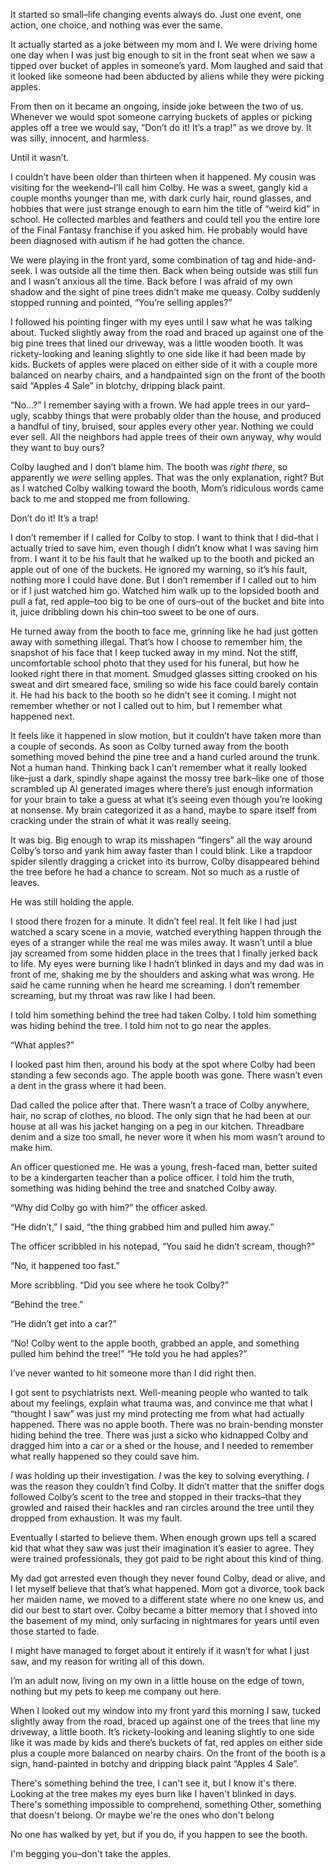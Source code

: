 It started so small–life changing events always do. Just one event, one action, one choice, and nothing was ever the same.

It actually started as a joke between my mom and I. We were driving home one day when I was just big enough to sit in the front seat when we saw a tipped over bucket of apples in someone’s yard. Mom laughed and said that it looked like someone had been abducted by aliens while they were picking apples. 

From then on it became an ongoing, inside joke between the two of us. Whenever we would spot someone carrying buckets of apples or picking apples off a tree we would say, “Don’t do it! It’s a trap!” as we drove by. It was silly, innocent, and harmless.

Until it wasn’t.

I couldn’t have been older than thirteen when it happened. My cousin was visiting for the weekend–I’ll call him Colby. He was a sweet, gangly kid a couple months younger than me, with dark curly hair, round glasses, and hobbies that were just strange enough to earn him the title of “weird kid” in school. He collected marbles and feathers and could tell you the entire lore of the Final Fantasy franchise if you asked him. He probably would have been diagnosed with autism if he had gotten the chance.

We were playing in the front yard, some combination of tag and hide-and-seek. I was outside all the time then. Back when being outside was still fun and I wasn’t anxious all the time. Back before I was afraid of my own shadow and the sight of pine trees didn’t make me queasy. Colby suddenly stopped running and pointed, “You’re selling apples?”

I followed his pointing finger with my eyes until I saw what he was talking about. Tucked slightly away from the road and braced up against one of the big pine trees that lined our driveway, was a little wooden booth. It was rickety-looking and leaning slightly to one side like it had been made by kids. Buckets of apples were placed on either side of it with a couple more balanced on nearby chairs, and a handpainted sign on the front of the booth said “Apples 4 Sale” in blotchy, dripping black paint. 

“No…?” I remember saying with a frown. We had apple trees in our yard–ugly, scabby things that were probably older than the house, and produced a handful of tiny, bruised, sour apples every other year. Nothing we could ever sell. All the neighbors had apple trees of their own anyway, why would they want to buy ours?  

Colby laughed and I don’t blame him. The booth was *right there*, so apparently we *were* selling apples. That was the only explanation, right? But as I watched Colby walking toward the booth, Mom’s ridiculous words came back to me and stopped me from following.

Don’t do it! It’s a trap!

I don’t remember if I called for Colby to stop. I want to think that I did–that I actually tried to save him, even though I didn’t know what I was saving him from. I want it to be his fault that he walked up to the booth and picked an apple out of one of the buckets. He ignored my warning, so it’s his fault, nothing more I could have done. But I don’t remember if I called out to him or if I just watched him go. Watched him walk up to the lopsided booth and pull a fat, red apple–too big to be one of ours–out of the bucket and bite into it, juice dribbling down his chin–too sweet to be one of ours. 

He turned away from the booth to face me, grinning like he had just gotten away with something illegal. That’s how I choose to remember him, the snapshot of his face that I keep tucked away in my mind. Not the stiff, uncomfortable school photo that they used for his funeral, but how he looked right there in that moment. Smudged glasses sitting crooked on his sweat and dirt smeared face, smiling so wide his face could barely contain it. He had his back to the booth so he didn’t see it coming. I might not remember whether or not I called out to him, but I remember what happened next.

It feels like it happened in slow motion, but it couldn’t have taken more than a couple of seconds. As soon as Colby turned away from the booth something moved behind the pine tree and a hand curled around the trunk. Not a human hand. Thinking back I can’t remember what it really looked like–just a dark, spindly shape against the mossy tree bark–like one of those scrambled up AI generated images where there’s just enough information for your brain to take a guess at what it’s seeing even though you’re looking at nonsense. My brain categorized it as a hand, maybe to spare itself from cracking under the strain of what it was really seeing.

It was big. Big enough to wrap its misshapen “fingers” all the way around Colby’s torso and yank him away faster than I could blink. Like a trapdoor spider silently dragging a cricket into its burrow, Colby disappeared behind the tree before he had a chance to scream. Not so much as a rustle of leaves.

He was still holding the apple.

I stood there frozen for a minute. It didn’t feel real. It felt like I had just watched a scary scene in a movie, watched everything happen through the eyes of a stranger while the real me was miles away. It wasn’t until a blue jay screamed from some hidden place in the trees that I finally jerked back to life. My eyes were burning like I hadn’t blinked in days and my dad was in front of me, shaking me by the shoulders and asking what was wrong. He said he came running when he heard me screaming. I don’t remember screaming, but my throat was raw like I had been. 

I told him something behind the tree had taken Colby. I told him something was hiding behind the tree. I told him not to go near the apples. 

“What apples?”

I looked past him then, around his body at the spot where Colby had been standing a few seconds ago. The apple booth was gone. There wasn’t even a dent in the grass where it had been. 

Dad called the police after that. There wasn’t a trace of Colby anywhere, hair, no scrap of clothes, no blood. The only sign that he had been at our house at all was his jacket hanging on a peg in our kitchen. Threadbare denim and a size too small, he never wore it when his mom wasn’t around to make him. 

An officer questioned me. He was a young, fresh-faced man, better suited to be a kindergarten teacher than a police officer. I told him the truth, something was hiding behind the tree and snatched Colby away.

“Why did Colby go with him?” the officer asked.

“He didn’t,” I said, “the thing grabbed him and pulled him away.”

The officer scribbled in his notepad, “You said he didn’t scream, though?”

“No, it happened too fast.”

More scribbling. “Did you see where he took Colby?”

“Behind the tree.”

“He didn’t get into a car?”

“No! Colby went to the apple booth, grabbed an apple, and something pulled him behind the tree!”
“He told you he had apples?”

I’ve never wanted to hit someone more than I did right then. 

I got sent to psychiatrists next. Well-meaning people who wanted to talk about my feelings, explain what trauma was, and convince me that what I “thought I saw” was just my mind protecting me from what had actually happened. There was no apple booth. There was no brain-bending monster hiding behind the tree. There was just a sicko who kidnapped Colby and dragged him into a car or a shed or the house, and I needed to remember what really happened so they could save him. 

*I* was holding up their investigation. *I* was the key to solving everything. *I* was the reason they couldn’t find Colby. It didn’t matter that the sniffer dogs followed Colby’s scent to the tree and stopped in their tracks–that they growled and raised their hackles and ran circles around the tree until they dropped from exhaustion. It was my fault. 

Eventually I started to believe them. When enough grown ups tell a scared kid that what they saw was just their imagination it’s easier to agree. They were trained professionals, they got paid to be right about this kind of thing.

My dad got arrested even though they never found Colby, dead or alive, and I let myself believe that that’s what happened. Mom got a divorce, took back her maiden name, we moved to a different state where no one knew us, and did our best to start over. Colby became a bitter memory that I shoved into the basement of my mind, only surfacing in nightmares for years until even those started to fade. 

I might have managed to forget about it entirely if it wasn’t for what I just saw, and my reason for writing all of this down. 

I’m an adult now, living on my own in a little house on the edge of town, nothing but my pets to keep me company out here. 

When I looked out my window into my front yard this morning I saw, tucked slightly away from the road, braced up against one of the trees that line my driveway, a little booth. It’s rickety-looking and leaning slightly to one side like it was made by kids and there’s buckets of fat, red apples on either side plus a couple more balanced on nearby chairs. On the front of the booth is a sign, hand-painted in botchy and dripping black paint “Apples 4 Sale”.  

There's something behind the tree, I can't see it, but I know it's there. Looking at the tree makes my eyes burn like I haven't blinked in days. There's something impossible to comprehend, something Other, something that doesn't belong. Or maybe we're the ones who don't belong 

No one has walked by yet, but if you do, if you happen to see the booth. 

I'm begging you–don't take the apples.
